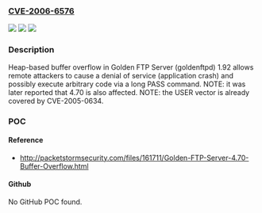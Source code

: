 ### [CVE-2006-6576](https://cve.mitre.org/cgi-bin/cvename.cgi?name=CVE-2006-6576)
![](https://img.shields.io/static/v1?label=Product&message=n%2Fa&color=blue)
![](https://img.shields.io/static/v1?label=Version&message=n%2Fa&color=blue)
![](https://img.shields.io/static/v1?label=Vulnerability&message=n%2Fa&color=brighgreen)

### Description

Heap-based buffer overflow in Golden FTP Server (goldenftpd) 1.92 allows remote attackers to cause a denial of service (application crash) and possibly execute arbitrary code via a long PASS command. NOTE: it was later reported that 4.70 is also affected.  NOTE: the USER vector is already covered by CVE-2005-0634.

### POC

#### Reference
- http://packetstormsecurity.com/files/161711/Golden-FTP-Server-4.70-Buffer-Overflow.html

#### Github
No GitHub POC found.

